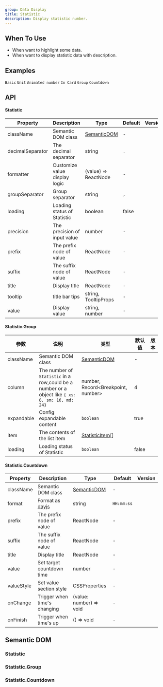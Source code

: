 ```yaml
---
group: Data Display
title: Statistic
description: Display statistic number.
---
```


## When To Use

- When want to highlight some data.
- When want to display statistic data with description.

## Examples

<!-- prettier-ignore -->
<code src="./demo/basic.tsx">Basic</code>
<code src="./demo/unit.tsx">Unit</code>
<code src="./demo/animated.tsx">Animated number</code>
<code src="./demo/card.tsx" background="grey">In Card</code>
<code src="./demo/group.tsx">Group</code>
<code src="./demo/countdown.tsx">Countdown</code>

## API

#### Statistic

| Property | Description | Type | Default | Version |
| --- | --- | --- | --- | --- |
| className | Semantic DOM class | [SemanticDOM](#statistic-1) | - |  |
| decimalSeparator | The decimal separator | string | `.` |  |
| formatter | Customize value display logic | (value) => ReactNode | - |  |
| groupSeparator | Group separator | string | `,` |  |
| loading | Loading status of Statistic | boolean | false |  |
| precision | The precision of input value | number | - |  |
| prefix | The prefix node of value | ReactNode | - |  |
| suffix | The suffix node of value | ReactNode | - |  |
| title | Display title | ReactNode | - |  |
| tooltip | title bar tips | string, TooltipProps | - |  |
| value | Display value | string, number | - |  |

#### Statistic.Group

| 参数 | 说明 | 类型 | 默认值 | 版本 |
| --- | --- | --- | --- | --- |
| className | Semantic DOM class | [SemanticDOM](#statisticgroup-1) | - |  |
| column | The number of `Statistic` in a row,could be a number or a object like `{ xs: 8, sm: 16, md: 24}` | number, Record&lt;Breakpoint, number> | 4 |  |
| expandable | Config expandable content | `boolean` | true |  |
| item | The contents of the list item | [StatisticItem](#statistic)\[] |  |  |
| loading | Loading status of Statistic | `boolean` | false |  |

#### Statistic.Countdown

| Property | Description | Type | Default | Version |
| --- | --- | --- | --- | --- |
| className | Semantic DOM class | [SemanticDOM](#statisticcountdown-1) | - |  |
| format | Format as [dayjs](https://day.js.org/) | string | `HH:mm:ss` |  |
| prefix | The prefix node of value | ReactNode | - |  |
| suffix | The suffix node of value | ReactNode | - |  |
| title | Display title | ReactNode | - |  |
| value | Set target countdown time | number | - |  |
| valueStyle | Set value section style | CSSProperties | - |  |
| onChange | Trigger when time's changing | (value: number) => void | - |  |
| onFinish | Trigger when time's up | () => void | - |  |

## Semantic DOM

### Statistic

<code src="./demo/_semantic_basic.tsx" simplify></code>

### Statistic.Group

<code src="./demo/_semantic_group.tsx" simplify></code>

### Statistic.Countdown

<code src="./demo/_semantic_countdown.tsx" simplify></code>
